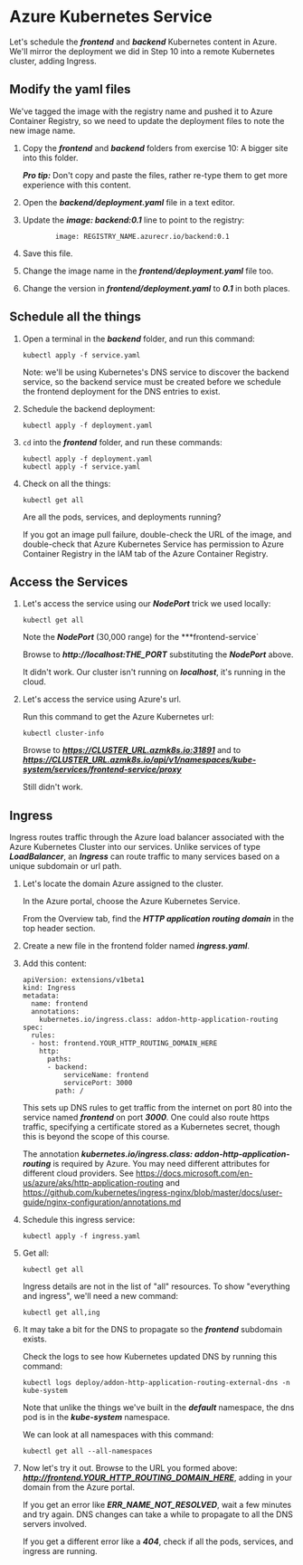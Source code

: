 Azure Kubernetes Service
========================

Let's schedule the ***frontend*** and ***backend*** Kubernetes content in Azure. We'll mirror the deployment we did in Step 10 into a remote Kubernetes cluster, adding Ingress.


Modify the yaml files
---------------------

We've tagged the image with the registry name and pushed it to Azure Container Registry, so we need to update the deployment files to note the new image name.

1. Copy the ***frontend*** and ***backend*** folders from exercise 10: A bigger site into this folder.

   ***Pro tip:*** Don't copy and paste the files, rather re-type them to get more experience with this content.

2. Open the ***backend/deployment.yaml*** file in a text editor.

3. Update the ***image: backend:0.1*** line to point to the registry:

   ```
           image: REGISTRY_NAME.azurecr.io/backend:0.1
   ```

4. Save this file.

5. Change the image name in the ***frontend/deployment.yaml*** file too.

6. Change the version in ***frontend/deployment.yaml*** to ***0.1*** in both places.


Schedule all the things
-----------------------

1. Open a terminal in the ***backend*** folder, and run this command:

   ```
   kubectl apply -f service.yaml
   ```

   Note: we'll be using Kubernetes's DNS service to discover the backend service, so the backend service must be created before we schedule the frontend deployment for the DNS entries to exist.

2. Schedule the backend deployment:

   ```
   kubectl apply -f deployment.yaml
   ```

3. `cd` into the ***frontend*** folder, and run these commands:

   ```
   kubectl apply -f deployment.yaml
   kubectl apply -f service.yaml
   ```

4. Check on all the things:

   ```
   kubectl get all
   ```

   Are all the pods, services, and deployments running?

   If you got an image pull failure, double-check the URL of the image, and double-check that Azure Kubernetes Service has permission to Azure Container Registry in the IAM tab of the Azure Container Registry.


Access the Services
-------------------

1. Let's access the service using our ***NodePort*** trick we used locally:

   ```
   kubectl get all
   ```

   Note the ***NodePort*** (30,000 range) for the ***frontend-service`

   Browse to ***http://localhost:THE_PORT*** substituting the ***NodePort*** above.

   It didn't work.  Our cluster isn't running on ***localhost***, it's running in the cloud.

2. Let's access the service using Azure's url.

   Run this command to get the Azure Kubernetes url:

   ```
   kubectl cluster-info
   ```

   Browse to ***https://CLUSTER_URL.azmk8s.io:31891*** and to ***https://CLUSTER_URL.azmk8s.io/api/v1/namespaces/kube-system/services/frontend-service/proxy***

   Still didn't work.


Ingress
-------

Ingress routes traffic through the Azure load balancer associated with the Azure Kubernetes Cluster into our services. Unlike services of type ***LoadBalancer***, an ***Ingress*** can route traffic to many services based on a unique subdomain or url path.

1. Let's locate the domain Azure assigned to the cluster.

   In the Azure portal, choose the Azure Kubernetes Service.

   From the Overview tab, find the ***HTTP application routing domain*** in the top header section.

2. Create a new file in the frontend folder named ***ingress.yaml***.

3. Add this content:

   ```
   apiVersion: extensions/v1beta1
   kind: Ingress
   metadata:
     name: frontend
     annotations:
       kubernetes.io/ingress.class: addon-http-application-routing
   spec:
     rules:
     - host: frontend.YOUR_HTTP_ROUTING_DOMAIN_HERE
       http:
         paths:
         - backend:
             serviceName: frontend
             servicePort: 3000
           path: /
   ```

   This sets up DNS rules to get traffic from the internet on port 80 into the service named ***frontend*** on port ***3000***.  One could also route https traffic, specifying a certificate stored as a Kubernetes secret, though this is beyond the scope of this course.

   The annotation ***kubernetes.io/ingress.class: addon-http-application-routing*** is required by Azure.  You may need different attributes for different cloud providers.  See https://docs.microsoft.com/en-us/azure/aks/http-application-routing and https://github.com/kubernetes/ingress-nginx/blob/master/docs/user-guide/nginx-configuration/annotations.md

4. Schedule this ingress service:

   ```
   kubectl apply -f ingress.yaml
   ```

5. Get all:

   ```
   kubectl get all
   ```

   Ingress details are not in the list of "all" resources.  To show "everything and ingress", we'll need a new command:

   ```
   kubectl get all,ing
   ```

6. It may take a bit for the DNS to propagate so the ***frontend*** subdomain exists.

   Check the logs to see how Kubernetes updated DNS by running this command:

   ```
   kubectl logs deploy/addon-http-application-routing-external-dns -n kube-system
   ```

   Note that unlike the things we've built in the ***default*** namespace, the dns pod is in the ***kube-system*** namespace.

   We can look at all namespaces with this command:

   ```
   kubectl get all --all-namespaces
   ```

7. Now let's try it out. Browse to the URL you formed above: ***http://frontend.YOUR_HTTP_ROUTING_DOMAIN_HERE***, adding in your domain from the Azure portal.

   If you get an error like ***ERR_NAME_NOT_RESOLVED***, wait a few minutes and try again. DNS changes can take a while to propagate to all the DNS servers involved.

   If you get a different error like a ***404***, check if all the pods, services, and ingress are running.
